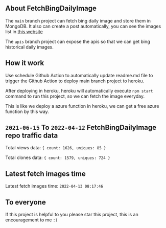 ## About FetchBingDailyImage

The `main` branch project can fetch bing daily image and store them in MongoDB.
It also can create a post automatically, you can see the images list in [this website](https://oursalbum.netlify.app)

The `apis` branch project can expose the apis so that we can get bing historical daily images.

## How it work

Use schedule Github Action to automatically update readme.md file to trigger the Github Action to deploy main branch project to heroku.

After deploying in heroku, heroku will automatically execute `npm start` command to run this project, so we can fetch the image everyday.

This is like we deploy a azure function in heroku, we can get a free azure function by this way.

## `2021-06-15` To `2022-04-12` FetchBingDailyImage repo traffic data

Total views data: `{ count: 1626, uniques: 85 }`

Total clones data: `{ count: 1579, uniques: 724 }`

## Latest fetch images time

Latest fetch images time: `2022-04-13 08:17:46`

## To everyone

If this project is helpful to you please star this project, this is an encouragement to me `:)`



